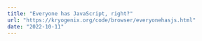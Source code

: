```yaml
---
title: "Everyone has JavaScript, right?"
url: "https://kryogenix.org/code/browser/everyonehasjs.html"
date: "2022-10-11"
---
```

